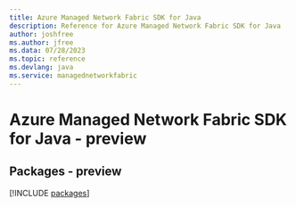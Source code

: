 ```yaml
---
title: Azure Managed Network Fabric SDK for Java
description: Reference for Azure Managed Network Fabric SDK for Java
author: joshfree
ms.author: jfree
ms.data: 07/28/2023
ms.topic: reference
ms.devlang: java
ms.service: managednetworkfabric
---
```

# Azure Managed Network Fabric SDK for Java - preview
## Packages - preview
[!INCLUDE [packages](managed-network-fabric-index.md)]